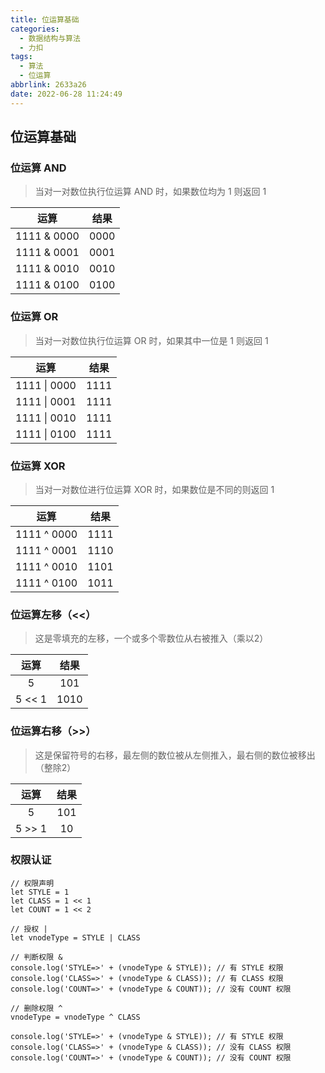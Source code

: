 ```yaml
---
title: 位运算基础
categories:
  - 数据结构与算法
  - 力扣
tags:
  - 算法
  - 位运算
abbrlink: 2633a26
date: 2022-06-28 11:24:49
---
```


## 位运算基础
### 位运算 AND
> 当对一对数位执行位运算 AND 时，如果数位均为 1 则返回 1

|运算	|结果|
|:-----:|:----:|
|1111 & 0000|	0000|
|1111 & 0001|	0001|
|1111 & 0010|	0010|
|1111 & 0100|	0100|


### 位运算 OR
> 当对一对数位执行位运算 OR 时，如果其中一位是 1 则返回 1

|运算	|结果|
|:-----:|:----:|
|	1111 \| 0000	|1111|
|	1111 \| 0001	|1111|
|	1111 \| 0010	|1111|
|	1111 \| 0100	|1111|


### 位运算 XOR
> 当对一对数位进行位运算 XOR 时，如果数位是不同的则返回 1

|运算	|结果|
|:-----:|:----:|
|	1111 ^ 0000	|1111|
|	1111 ^ 0001	|1110|
|	1111 ^ 0010	|1101|
|	1111 ^ 0100	|1011|


### 位运算左移（<<）
> 这是零填充的左移，一个或多个零数位从右被推入（乘以2）

|运算	|结果|
|:-----:|:----:|
|	5	|101|
|	5 << 1|	1010|


### 位运算右移（>>）
> 这是保留符号的右移，最左侧的数位被从左侧推入，最右侧的数位被移出（整除2）

|运算	|结果|
|:-----:|:----:|
|	5	|101|
|	5 >> 1|	10|


### 权限认证
```JS
// 权限声明
let STYLE = 1
let CLASS = 1 << 1
let COUNT = 1 << 2

// 授权 |
let vnodeType = STYLE | CLASS

// 判断权限 &
console.log('STYLE=>' + (vnodeType & STYLE)); // 有 STYLE 权限
console.log('CLASS=>' + (vnodeType & CLASS)); // 有 CLASS 权限
console.log('COUNT=>' + (vnodeType & COUNT)); // 没有 COUNT 权限

// 删除权限 ^
vnodeType = vnodeType ^ CLASS

console.log('STYLE=>' + (vnodeType & STYLE)); // 有 STYLE 权限
console.log('CLASS=>' + (vnodeType & CLASS)); // 没有 CLASS 权限
console.log('COUNT=>' + (vnodeType & COUNT)); // 没有 COUNT 权限
```
